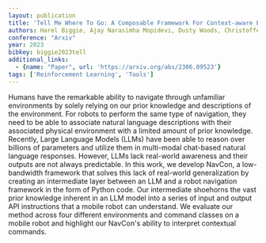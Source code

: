 ```yaml
---
layout: publication
title: 'Tell Me Where To Go: A Composable Framework For Context-aware Embodied Robot Navigation'
authors: Harel Biggie, Ajay Narasimha Mopidevi, Dusty Woods, Christoffer Heckman
conference: "Arxiv"
year: 2023
bibkey: biggie2023tell
additional_links:
  - {name: "Paper", url: 'https://arxiv.org/abs/2306.09523'}
tags: ['Reinforcement Learning', 'Tools']
---
```

Humans have the remarkable ability to navigate through unfamiliar
environments by solely relying on our prior knowledge and descriptions of the
environment. For robots to perform the same type of navigation, they need to be
able to associate natural language descriptions with their associated physical
environment with a limited amount of prior knowledge. Recently, Large Language
Models (LLMs) have been able to reason over billions of parameters and utilize
them in multi-modal chat-based natural language responses. However, LLMs lack
real-world awareness and their outputs are not always predictable. In this
work, we develop NavCon, a low-bandwidth framework that solves this lack of
real-world generalization by creating an intermediate layer between an LLM and
a robot navigation framework in the form of Python code. Our intermediate
shoehorns the vast prior knowledge inherent in an LLM model into a series of
input and output API instructions that a mobile robot can understand. We
evaluate our method across four different environments and command classes on a
mobile robot and highlight our NavCon's ability to interpret contextual
commands.

